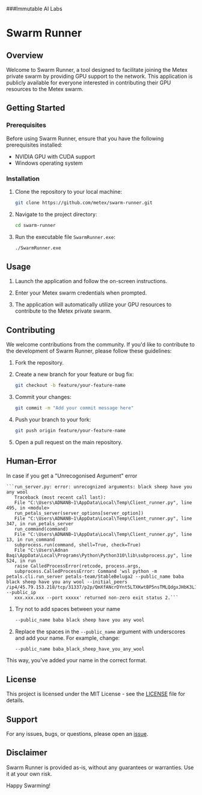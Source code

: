 ###Immutable AI Labs
# Swarm Runner

## Overview

Welcome to Swarm Runner, a tool designed to facilitate joining the Metex private swarm by providing GPU support to the network. This application is publicly available for everyone interested in contributing their GPU resources to the Metex swarm.

## Getting Started

### Prerequisites

Before using Swarm Runner, ensure that you have the following prerequisites installed:

- NVIDIA GPU with CUDA support
- Windows operating system

### Installation

1. Clone the repository to your local machine:

   ```bash
   git clone https://github.com/metex/swarm-runner.git
   ```

2. Navigate to the project directory:

   ```bash
   cd swarm-runner
   ```

3. Run the executable file `SwarmRunner.exe`:

   ```bash
   ./SwarmRunner.exe
   ```

## Usage

1. Launch the application and follow the on-screen instructions.

2. Enter your Metex swarm credentials when prompted.

3. The application will automatically utilize your GPU resources to contribute to the Metex private swarm.

## Contributing

We welcome contributions from the community. If you'd like to contribute to the development of Swarm Runner, please follow these guidelines:

1. Fork the repository.

2. Create a new branch for your feature or bug fix:

   ```bash
   git checkout -b feature/your-feature-name
   ```

3. Commit your changes:

   ```bash
   git commit -m "Add your commit message here"
   ```

4. Push your branch to your fork:

   ```bash
   git push origin feature/your-feature-name
   ```

5. Open a pull request on the main repository.


## Human-Error
In case if you get a "Unrecogonised Argument" error

    ```run_server.py: error: unrecognized arguments: black sheep have you any wool
       Traceback (most recent call last):
       File "C:\Users\ADNANB~1\AppData\Local\Temp\Client_runner.py", line 495, in <module>
       run_petals_server(server_options[server_option])
       File "C:\Users\ADNANB~1\AppData\Local\Temp\Client_runner.py", line 347, in run_petals_server
       run_command(command)
       File "C:\Users\ADNANB~1\AppData\Local\Temp\Client_runner.py", line 13, in run_command
       subprocess.run(command, shell=True, check=True)
       File "C:\Users\Adnan Baqi\AppData\Local\Programs\Python\Python310\lib\subprocess.py", line 524, in run
       raise CalledProcessError(retcode, process.args,
       subprocess.CalledProcessError: Command 'wsl python -m petals.cli.run_server petals-team/StableBeluga2 --public_name baba black sheep have you any wool --initial_peers /ip4/45.79.153.218/tcp/31337/p2p/QmXfANcrDYnt5LTXKwtBP5nsTMLQdgxJHbK3L1hZdFN8km --public_ip 
       xxx.xxx.xxx --port xxxxx' returned non-zero exit status 2.```


1. Try not to add spaces between your name

   ```bash
   --public_name baba black sheep have you any wool
   ```

2. Replace the spaces in the `--public_name` argument with underscores and add your name. For example, change:

   ```bash
   --public_name baba_black_sheep_have_you_any_wool
   ```

This way, you've added your name in the correct format.

## License

This project is licensed under the MIT License - see the [LICENSE](LICENSE) file for details.

## Support

For any issues, bugs, or questions, please open an [issue](https://github.com/metex/swarm-runner/issues).

## Disclaimer

Swarm Runner is provided as-is, without any guarantees or warranties. Use it at your own risk.

Happy Swarming!
